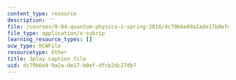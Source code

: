 ```yaml
---
content_type: resource
description: ''
file: /courses/8-04-quantum-physics-i-spring-2016/dc79b6e89a2ade17b0efdfcb2dc27db7_XDm2cxC-UU.srt
file_type: application/x-subrip
learning_resource_types: []
ocw_type: OCWFile
resourcetype: Other
title: 3play caption file
uid: dc79b6e8-9a2a-de17-b0ef-dfcb2dc27db7
---
```


